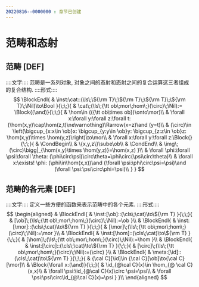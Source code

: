 ```yaml
---
20220816--0000000 : 章节已创建
---
```

# 范畴和态射
## 范畴 [DEF]
::::文字::::
范畴是一系列对象, 对象之间的态射和态射之间的复合运算这三者组成的复合结构. 
::::形式::::
$$
\BlockEndl{
    & \inst:\cat::(\ls\;\${\rm T}\;\${\rm T}\;\${\rm T}\;\${\rm T}\;\Nil)\to\Bool
}{\;\;}{
    & \cat\;(\ls\;{\tt ob\;mor\;hom\;}(\circ)\;\Nil):=
    \Block{(\and)}{\;\;}{
        & \hom\in (({\tt ob\times ob})\onto\mor)\\
        & \forall x:\forall y:\forall z:\forall t:
            (\hom(x,y)\cap\hom(z,t)\ne\varnothing)\Rarrow(x=z)\and (y=t)\\
        & (\circ)\in 
        \left(\bigcup_{x:x\in \ob}x:
        \bigcup_{y:y\in \ob}y:
        \bigcup_{z:z\in \ob}z:
        \hom(x,y)\times \hom(y,z)\right)\to\mor\\
        & \forall x:\forall y:\forall z:\Block{}{\;\;}{
            & \CondBegin\\
            & \{x,y,z\}\sube\ob\\
            & \CondEnd\\
            & \img\;(\circ)\bigg|_{\hom(x,y)\times \hom(y,z)}=\hom(x,z)
        }\\
        & \forall \phi:\forall \psi:\forall \theta:
            (\phi\circ\psi)\circ\theta=\phi\circ(\psi\circ\theta)\\
        & \forall x:\exists! \phi:
            (\phi\in\hom(x,x))\and
            (\forall \psi:\phi\circ\psi=\psi)\and
            (\forall \psi:\psi\circ\phi=\psi)\\
    }
}
$$
## 范畴的各元素 [DEF]
::::文字::::
定义一些方便的函数来表示范畴中的各个元素. 
::::形式::::
$$
\begin{aligned}
    & \BlockEndl{
        & \inst:[\ob]::(\cls\;\cat)\to\${\rm T}
    }{\;\;}{
        & [\ob]\;(\ls\;{\tt ob\;mor\;hom\;}(\circ)\;\Nil):=\ob
    }\\
    & \BlockEndl{
        & \inst:[\mor]::(\cls\;\cat)\to\${\rm T}
    }{\;\;}{
        & [\mor]\;(\ls\;{\tt ob\;mor\;hom\;}(\circ)\;\Nil):=\mor
    }\\
    & \BlockEndl{
        & \inst:[\hom]::(\cls\;\cat)\to\${\rm T}
    }{\;\;}{
        & [\hom]\;(\ls\;{\tt ob\;mor\;hom\;}(\circ)\;\Nil):=\hom
    }\\
    & \BlockEndl{
        & \inst:[\circ]::(\cls\;\cat)\to\${\rm T}
    }{\;\;}{
        & [\circ]\;(\ls\;{\tt ob\;mor\;hom\;}(\circ)\;\Nil):=(\circ)
    }\\
    & \BlockEndl{
        & \meta:[\id]::(\cls\;\cat)\to\${\rm T}
    }{\;\;}{
        & {\cal C}[\id]\in {\cal C}[\ob]\to{\cal C}[\mor]\\
        & \Block{\forall x:(\and)}{\;\;}{
            & \id_{@\cal C}(x)\in \hom_{@ \cal C}(x,x)\\
            & \forall \psi:\id_{@\cal C}(x)\circ \psi=\psi\\
            & \forall \psi:\psi\circ\id_{@\cal C}(x)=\psi
        }
    }\\
\end{aligned}
$$
